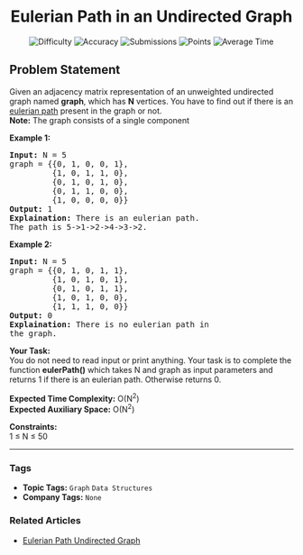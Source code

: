 <h1 align="center">Eulerian Path in an Undirected Graph</h1>

<p align="center">
  <img alt="Difficulty" title="Difficulty" src="https://custom-icon-badges.demolab.com/badge/Difficulty: Medium-1F222E?style=for-the-badge&logoColor=white&logo=fire"/>
  <img alt="Accuracy" title="Accuracy" src="https://custom-icon-badges.demolab.com/badge/Accuracy: 58.51%25-1F222E?style=for-the-badge&logoColor=white&logo=target"/>
  <img alt="Submissions" title="Submissions" src="https://custom-icon-badges.demolab.com/badge/Submissions: 11K+-1F222E?style=for-the-badge&logoColor=white&logo=repo"/>
  <img alt="Points" title="Points" src="https://custom-icon-badges.demolab.com/badge/Points: 4-1F222E?style=for-the-badge&logoColor=white&logo=award"/>
  <img alt="Average Time" title="Average Time" src="https://custom-icon-badges.demolab.com/badge/Average%20Time: 30m-1F222E?style=for-the-badge&logoColor=white&logo=clock"/>
</p>

## Problem Statement

Given an adjacency matrix representation of an unweighted undirected graph named <b>graph</b>, which has <b>N</b> vertices. You have to find out if there is an [eulerian path](https://en.wikipedia.org/wiki/Eulerian_path) present in the graph or not.<br><b>Note:</b> The graph consists of a single component

<b>Example 1:</b>

<pre><b>Input:</b> N = 5
graph = {{0, 1, 0, 0, 1}, 
         {1, 0, 1, 1, 0}, 
         {0, 1, 0, 1, 0}, 
         {0, 1, 1, 0, 0}, 
         {1, 0, 0, 0, 0}}
<b>Output:</b> 1
<b>Explaination:</b> There is an eulerian path. 
The path is 5->1->2->4->3->2.</pre>

<b>Example 2:</b>

<pre><b>Input:</b> N = 5
graph = {{0, 1, 0, 1, 1}, 
         {1, 0, 1, 0, 1}, 
         {0, 1, 0, 1, 1}, 
         {1, 0, 1, 0, 0}, 
         {1, 1, 1, 0, 0}}
<b>Output:</b> 0
<b>Explaination:</b> There is no eulerian path in 
the graph.</pre>

<b>Your Task:</b><br>You do not need to read input or print anything. Your task is to complete the function <b>eulerPath()</b> which takes N and graph as input parameters and returns 1 if there is an eulerian path. Otherwise returns 0.

<b>Expected Time Complexity:</b> O(N<sup>2</sup>)<br><b>Expected Auxiliary Space:</b> O(N<sup>2</sup>)

<b>Constraints:</b><br>1 ≤ N ≤ 50


<hr>

### Tags
- **Topic Tags:** `Graph` `Data Structures`
- **Company Tags:** `None`

### Related Articles
- [Eulerian Path Undirected Graph](https://www.geeksforgeeks.org/eulerian-path-undirected-graph/)
